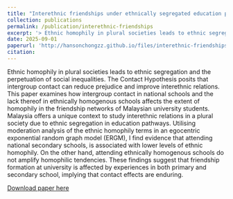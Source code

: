 ```yaml
---
title: "Interethnic friendships under ethnically segregated education pathways in Malaysia"
collection: publications
permalink: /publication/interethnic-friendships
excerpt: '> Ethnic homophily in plural societies leads to ethnic segregation and the perpetuation of social inequalities. The Contact Hypothesis posits that intergroup contact can reduce prejudice and improve interethnic relations. This paper examines how intergroup contact in national schools and the lack thereof in ethnically homogenous schools affects the extent of homophily in the friendship networks of Malaysian university students. Malaysia offers a unique context to study interethnic relations in a plural society due to ethnic segregation in education pathways. Utilising moderation analysis of the ethnic homophily terms in an egocentric exponential random graph model (ERGM), I find evidence that attending national secondary schools, is associated with lower levels of ethnic homophily. On the other hand, attending ethnically homogenous schools do not amplify homophilic tendencies. These findings suggest that friendship formation at university is affected by experiences in both primary and secondary school, implying that contact effects are enduring.'
date: 2025-09-01
paperurl: 'http://hansonchongzz.github.io/files/interethnic-friendships.pdf'
citation: 
---
```


Ethnic homophily in plural societies leads to ethnic segregation and the perpetuation of social inequalities. The Contact Hypothesis posits that intergroup contact can reduce prejudice and improve interethnic relations. This paper examines how intergroup contact in national schools and the lack thereof in ethnically homogenous schools affects the extent of homophily in the friendship networks of Malaysian university students. Malaysia offers a unique context to study interethnic relations in a plural society due to ethnic segregation in education pathways. Utilising moderation analysis of the ethnic homophily terms in an egocentric exponential random graph model (ERGM), I find evidence that attending national secondary schools, is associated with lower levels of ethnic homophily. On the other hand, attending ethnically homogenous schools do not amplify homophilic tendencies. These findings suggest that friendship formation at university is affected by experiences in both primary and secondary school, implying that contact effects are enduring. 

[Download paper here](http://hansonchongzz.github.io/files/interethnic-friendships.pdf)
